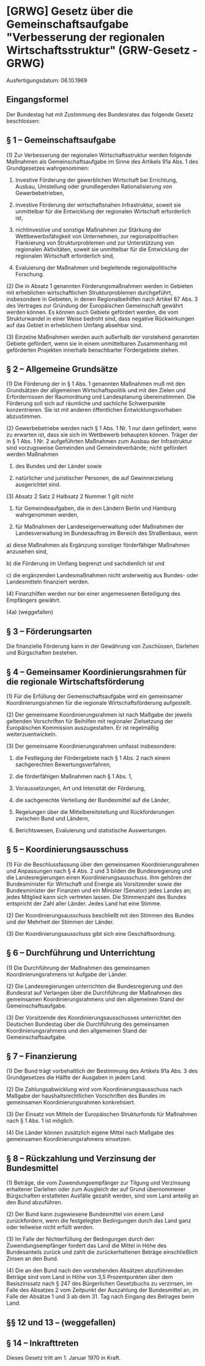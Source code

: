 # [GRWG] Gesetz über die Gemeinschaftsaufgabe "Verbesserung der regionalen Wirtschaftsstruktur"  (GRW-Gesetz - GRWG)

Ausfertigungsdatum: 06.10.1969

 

## Eingangsformel

Der Bundestag hat mit Zustimmung des Bundesrates das folgende Gesetz beschlossen:


## § 1 – Gemeinschaftsaufgabe

(1) Zur Verbesserung der regionalen Wirtschaftsstruktur werden folgende Maßnahmen als Gemeinschaftsaufgabe im Sinne des Artikels 91a Abs. 1 des Grundgesetzes wahrgenommen:

1. Investive Förderung der gewerblichen Wirtschaft bei Errichtung, Ausbau, Umstellung oder grundlegenden Rationalisierung von Gewerbebetrieben,

2. investive Förderung der wirtschaftsnahen Infrastruktur, soweit sie unmittelbar für die Entwicklung der regionalen Wirtschaft erforderlich ist,

3. nichtinvestive und sonstige Maßnahmen zur Stärkung der Wettbewerbsfähigkeit von Unternehmen, zur regionalpolitischen Flankierung von Strukturproblemen und zur Unterstützung von regionalen Aktivitäten, soweit sie unmittelbar für die Entwicklung der regionalen Wirtschaft erforderlich sind,

4. Evaluierung der Maßnahmen und begleitende regionalpolitische Forschung.

(2) Die in Absatz 1 genannten Förderungsmaßnahmen werden in Gebieten mit erheblichen wirtschaftlichen Strukturproblemen durchgeführt, insbesondere in Gebieten, in denen Regionalbeihilfen nach Artikel 87 Abs. 3 des Vertrages zur Gründung der Europäischen Gemeinschaft gewährt werden können. Es können auch Gebiete gefördert werden, die vom Strukturwandel in einer Weise bedroht sind, dass negative Rückwirkungen auf das Gebiet in erheblichem Umfang absehbar sind.

(3) Einzelne Maßnahmen werden auch außerhalb der vorstehend genannten Gebiete gefördert, wenn sie in einem unmittelbaren Zusammenhang mit geförderten Projekten innerhalb benachbarter Fördergebiete stehen.


## § 2 – Allgemeine Grundsätze

(1) Die Förderung der in § 1 Abs. 1 genannten Maßnahmen muß mit den Grundsätzen der allgemeinen Wirtschaftspolitik und mit den Zielen und Erfordernissen der Raumordnung und Landesplanung übereinstimmen. Die Förderung soll sich auf räumliche und sachliche Schwerpunkte konzentrieren. Sie ist mit anderen öffentlichen Entwicklungsvorhaben abzustimmen.

(2) Gewerbebetriebe werden nach § 1 Abs. 1 Nr. 1 nur dann gefördert, wenn zu erwarten ist, dass sie sich im Wettbewerb behaupten können. Träger der in § 1 Abs. 1 Nr. 2 aufgeführten Maßnahmen zum Ausbau der Infrastruktur sind vorzugsweise Gemeinden und Gemeindeverbände; nicht gefördert werden Maßnahmen

1. des Bundes und der Länder sowie

2. natürlicher und juristischer Personen, die auf Gewinnerzielung ausgerichtet sind.

(3) Absatz 2 Satz 2 Halbsatz 2 Nummer 1 gilt nicht

1. für Gemeindeaufgaben, die in den Ländern Berlin und Hamburg wahrgenommen werden,

2. für Maßnahmen der Landeseigenverwaltung oder Maßnahmen der Landesverwaltung im Bundesauftrag im Bereich des Straßenbaus, wenn

a) diese Maßnahmen als Ergänzung sonstiger förderfähiger Maßnahmen anzusehen sind,

b) die Förderung im Umfang begrenzt und sachdienlich ist und

c) die ergänzenden Landesmaßnahmen nicht anderweitig aus Bundes- oder Landesmitteln finanziert werden.

(4) Finanzhilfen werden nur bei einer angemessenen Beteiligung des Empfängers gewährt.

(4a) (weggefallen)


## § 3 – Förderungsarten

Die finanzielle Förderung kann in der Gewährung von Zuschüssen, Darlehen und Bürgschaften bestehen.


## § 4 – Gemeinsamer Koordinierungsrahmen für die regionale Wirtschaftsförderung

(1) Für die Erfüllung der Gemeinschaftsaufgabe wird ein gemeinsamer Koordinierungsrahmen für die regionale Wirtschaftsförderung aufgestellt.

(2) Der gemeinsame Koordinierungsrahmen ist nach Maßgabe der jeweils geltenden Vorschriften für Beihilfen mit regionaler Zielsetzung der Europäischen Kommission auszugestalten. Er ist regelmäßig weiterzuentwickeln.

(3) Der gemeinsame Koordinierungsrahmen umfasst insbesondere:

1. die Festlegung der Fördergebiete nach § 1 Abs. 2 nach einem sachgerechten Bewertungsverfahren,

2. die förderfähigen Maßnahmen nach § 1 Abs. 1,

3. Voraussetzungen, Art und Intensität der Förderung,

4. die sachgerechte Verteilung der Bundesmittel auf die Länder,

5. Regelungen über die Mittelbereitstellung und Rückforderungen zwischen Bund und Ländern,

6. Berichtswesen, Evaluierung und statistische Auswertungen.


## § 5 – Koordinierungsausschuss

(1) Für die Beschlussfassung über den gemeinsamen Koordinierungsrahmen und Anpassungen nach § 4 Abs. 2 und 3 bilden die Bundesregierung und die Landesregierungen einen Koordinierungsausschuss. Ihm gehören der Bundesminister für Wirtschaft und Energie als Vorsitzender sowie der Bundesminister der Finanzen und ein Minister (Senator) jedes Landes an; jedes Mitglied kann sich vertreten lassen. Die Stimmenzahl des Bundes entspricht der Zahl aller Länder. Jedes Land hat eine Stimme.

(2) Der Koordinierungsausschuss beschließt mit den Stimmen des Bundes und der Mehrheit der Stimmen der Länder.

(3) Der Koordinierungsausschuss gibt sich eine Geschäftsordnung.


## § 6 – Durchführung und Unterrichtung

(1) Die Durchführung der Maßnahmen des gemeinsamen Koordinierungsrahmens ist Aufgabe der Länder.

(2) Die Landesregierungen unterrichten die Bundesregierung und den Bundesrat auf Verlangen über die Durchführung der Maßnahmen des gemeinsamen Koordinierungsrahmens und den allgemeinen Stand der Gemeinschaftsaufgabe.

(3) Der Vorsitzende des Koordinierungsausschusses unterrichtet den Deutschen Bundestag über die Durchführung des gemeinsamen Koordinierungsrahmens und den allgemeinen Stand der Gemeinschaftsaufgabe.


## § 7 – Finanzierung

(1) Der Bund trägt vorbehaltlich der Bestimmung des Artikels 91a Abs. 3 des Grundgesetzes die Hälfte der Ausgaben in jedem Land.

(2) Die Zahlungsabwicklung wird vom Koordinierungsausschuss nach Maßgabe der haushaltsrechtlichen Vorschriften des Bundes im gemeinsamen Koordinierungsrahmen konkretisiert.

(3) Der Einsatz von Mitteln der Europäischen Strukturfonds für Maßnahmen nach § 1 Abs. 1 ist möglich.

(4) Die Länder können zusätzlich eigene Mittel nach Maßgabe des gemeinsamen Koordinierungsrahmens einsetzen.


## § 8 – Rückzahlung und Verzinsung der Bundesmittel

(1) Beträge, die vom Zuwendungsempfänger zur Tilgung und Verzinsung erhaltener Darlehen oder zum Ausgleich der auf Grund übernommener Bürgschaften erstatteten Ausfälle gezahlt werden, sind vom Land anteilig an den Bund abzuführen.

(2) Der Bund kann zugewiesene Bundesmittel von einem Land zurückfordern, wenn die festgelegten Bedingungen durch das Land ganz oder teilweise nicht erfüllt werden.

(3) Im Falle der Nichterfüllung der Bedingungen durch den Zuwendungsempfänger fordert das Land die Mittel in Höhe des Bundesanteils zurück und zahlt die zurückerhaltenen Beträge einschließlich Zinsen an den Bund.

(4) Die an den Bund nach den vorstehenden Absätzen abzuführenden Beträge sind vom Land in Höhe von 3,5 Prozentpunkten über dem Basiszinssatz nach § 247 des Bürgerlichen Gesetzbuchs zu verzinsen, im Falle des Absatzes 2 vom Zeitpunkt der Auszahlung der Bundesmittel an, im Falle der Absätze 1 und 3 ab dem 31. Tag nach Eingang des Betrages beim Land.


## §§ 12 und 13 – (weggefallen)


## § 14 – Inkrafttreten

Dieses Gesetz tritt am 1. Januar 1970 in Kraft.
